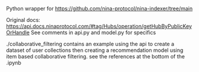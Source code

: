 Python wrapper for https://github.com/nina-protocol/nina-indexer/tree/main

Original docs: https://api.docs.ninaprotocol.com/#tag/Hubs/operation/getHubByPublicKeyOrHandle
See comments in api.py and model.py for specifics

./collaborative_filtering contains an example using the api to create a dataset of user collections then creating a recommendation model using item based collaborative filtering. see the references at the bottom of the .ipynb
